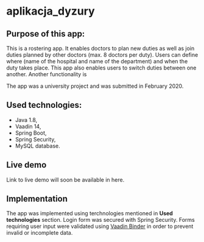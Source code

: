 # aplikacja_dyzury

## Purpose of this app:
This is a rostering app. It enables doctors to plan new duties as well as join duties planned by other doctors (max. 8 doctors per duty). 
Users can define where (name of the hospital and name of the department) and when the duty takes place. 
This app also enables users to switch duties between one another.
Another functionality is 

The app was a university project and was submitted in February 2020.

## Used technologies:
* Java 1.8,
* Vaadin 14,
* Spring Boot,
* Spring Security,
* MySQL database.

## Live demo
Link to live demo will soon be available in here.

## Implementation
The app was implemented using terchnologies mentioned in **Used technologies** section. Login form was secured with Spring Security. 
Forms requiring user input were validated using [Vaadin Binder](https://vaadin.com/docs/v14/flow/binding-data/tutorial-flow-components-binder) in order to prevent invalid or incomplete data.










